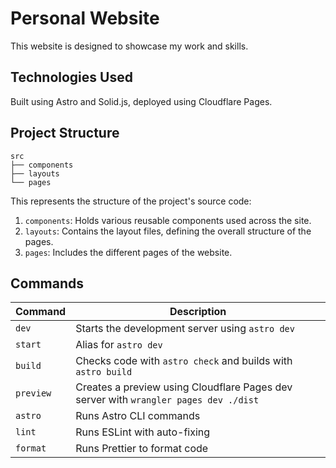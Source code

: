 # Personal Website

This website is designed to showcase my work and skills.

## Technologies Used

Built using Astro and Solid.js, deployed using Cloudflare Pages.

## Project Structure

```
src
├── components
├── layouts
└── pages
```

This represents the structure of the project's source code:

1.  `components`: Holds various reusable components used across the site.
2.  `layouts`: Contains the layout files, defining the overall structure of the pages.
3.  `pages`: Includes the different pages of the website.

## Commands

| Command   | Description                                                                          |
| --------- | ------------------------------------------------------------------------------------ |
| `dev`     | Starts the development server using `astro dev`                                      |
| `start`   | Alias for `astro dev`                                                                |
| `build`   | Checks code with `astro check` and builds with `astro build`                         |
| `preview` | Creates a preview using Cloudflare Pages dev server with `wrangler pages dev ./dist` |
| `astro`   | Runs Astro CLI commands                                                              |
| `lint`    | Runs ESLint with auto-fixing                                                         |
| `format`  | Runs Prettier to format code                                                         |

